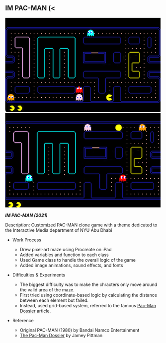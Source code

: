 ## IM PAC-MAN (<


<img src="screenshots/screenshot1.png" width=500px/>
<img src="screenshots/screenshot2.png" width=500px/>

***IM PAC-MAN (2021)***

Description: Customized PAC-MAN clone game with a theme dedicated to the Interactive Media department of NYU Abu Dhabi

- Work Process
  - Drew pixel-art maze using Procreate on iPad
  - Added variables and function to each class
  - Used Game class to handle the overall logic of the game
  - Added image animations, sound effects, and fonts

- Difficulties & Experiments
  -  The biggest difficulty was to make the chracters only move around the valid area of the maze.
  -  First tried using coordinate-based logic by calculating the distance between each element but failed.
  - Instead, used grid-based system, referred to the famous [Pac-Man Dossier](https://www.gamasutra.com/view/feature/3938/the_pacman_dossier.php?print=1) article.

- Reference
  - Original PAC-MAN (1980) by Bandai Namco Entertainment
  - [The Pac-Man Dossier](https://www.gamasutra.com/view/feature/3938/the_pacman_dossier.php?print=1) by Jamey Pittman
